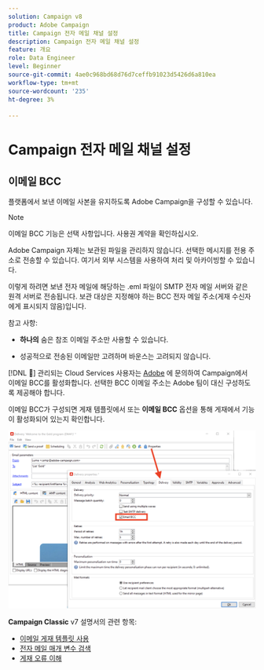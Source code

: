 ```yaml
---
solution: Campaign v8
product: Adobe Campaign
title: Campaign 전자 메일 채널 설정
description: Campaign 전자 메일 채널 설정
feature: 개요
role: Data Engineer
level: Beginner
source-git-commit: 4ae0c968bd68d76d7ceffb91023d5426d6a810ea
workflow-type: tm+mt
source-wordcount: '235'
ht-degree: 3%

---
```


# Campaign 전자 메일 채널 설정

## 이메일 BCC

플랫폼에서 보낸 이메일 사본을 유지하도록 Adobe Campaign을 구성할 수 있습니다.

>[!NOTE]
>이메일 BCC 기능은 선택 사항입니다. 사용권 계약을 확인하십시오.

Adobe Campaign 자체는 보관된 파일을 관리하지 않습니다. 선택한 메시지를 전용 주소로 전송할 수 있습니다. 여기서 외부 시스템을 사용하여 처리 및 아카이빙할 수 있습니다.

이렇게 하려면 보낸 전자 메일에 해당하는 .eml 파일이 SMTP 전자 메일 서버와 같은 원격 서버로 전송됩니다. 보관 대상은 지정해야 하는 BCC 전자 메일 주소(게재 수신자에게 표시되지 않음)입니다.

참고 사항:

* **하나의** 숨은 참조 이메일 주소만 사용할 수 있습니다.

* 성공적으로 전송된 이메일만 고려하며 바운스는 고려되지 않습니다.

[!DNL :speech_balloon:] 관리되는 Cloud Services 사용자는  [Adobe](../start/campaign-faq.md#support) 에 문의하여 Campaign에서 이메일 BCC를 활성화합니다. 선택한 BCC 이메일 주소는 Adobe 팀이 대신 구성하도록 제공해야 합니다.

이메일 BCC가 구성되면 게재 템플릿에서 또는 **이메일 BCC** 옵션을 통해 게재에서 기능이 활성화되어 있는지 확인합니다.

![](assets/email-bcc.png)


**Campaign Classic** v7 설명서의 관련 항목:

* [이메일 게재 템플릿 사용](https://experienceleague.adobe.com/docs/campaign-classic/using/sending-messages/using-delivery-templates/about-templates.html)
* [전자 메일 매개 변수 검색](https://experienceleague.adobe.com/docs/campaign-classic/using/sending-messages/sending-emails/sending-an-email/email-parameters.html)
* [게재 오류 이해](https://experienceleague.adobe.com/docs/campaign-classic/using/sending-messages/monitoring-deliveries/understanding-delivery-failures.html)
